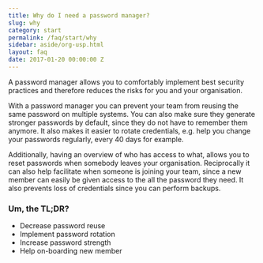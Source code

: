```yaml
---
title: Why do I need a password manager?
slug: why
category: start
permalink: /faq/start/why
sidebar: aside/org-usp.html
layout: faq
date: 2017-01-20 00:00:00 Z
---
```

A password manager allows you to comfortably implement best security practices and therefore reduces the risks for
you and your organisation.

With a password manager you can prevent your team from reusing the same password on multiple systems.
You can also make sure they generate stronger passwords by default, since they do not have to remember them anymore.
It also makes it easier to rotate credentials, e.g. help you change your passwords regularly, every 40 days for example.

Additionally, having an overview of who has access to what, allows you to reset passwords when somebody leaves
your organisation. Reciprocally it can also help facilitate when someone is joining your team, since a new member
can easily be given access to the all the password they need. It also prevents loss of credentials since you can
perform backups.

### Um, the TL;DR?
* Decrease password reuse
* Implement password rotation
* Increase password strength
* Help on-boarding new member